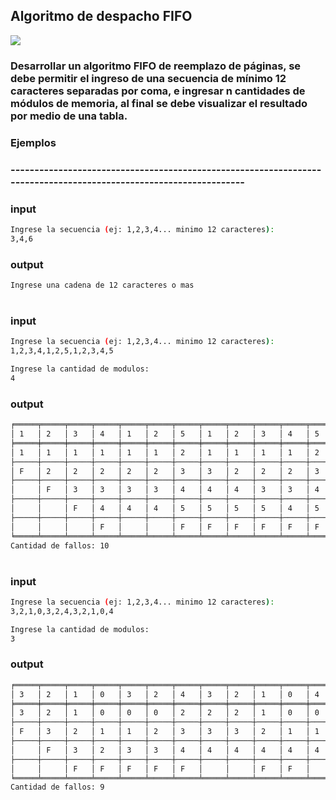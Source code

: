 ## Algoritmo de despacho FIFO
![](https://img.shields.io/badge/Code-Python-informational?style=flat&logo=python&logoColor=yellow&color=4b8bbe)

### Desarrollar un algoritmo FIFO de reemplazo de páginas, se debe permitir el ingreso de una secuencia de mínimo 12 caracteres separadas por coma, e ingresar n cantidades de módulos de memoria, al final se debe visualizar el resultado por medio de una tabla.

### Ejemplos 
### ------------------------------------------------------------------------------------------------------------------


### input 
```bash
Ingrese la secuencia (ej: 1,2,3,4... minimo 12 caracteres):
3,4,6
```

### output
```bash
Ingrese una cadena de 12 caracteres o mas
```

#
#
### input 
```bash
Ingrese la secuencia (ej: 1,2,3,4... minimo 12 caracteres):
1,2,3,4,1,2,5,1,2,3,4,5

Ingrese la cantidad de modulos:
4
```

### output
```bash
╒═════╤═════╤═════╤═════╤═════╤═════╤═════╤═════╤═════╤═════╤═════╤═════╕
│ 1   │ 2   │ 3   │ 4   │ 1   │ 2   │ 5   │ 1   │ 2   │ 3   │ 4   │ 5   │
╞═════╪═════╪═════╪═════╪═════╪═════╪═════╪═════╪═════╪═════╪═════╪═════╡
│ 1   │ 1   │ 1   │ 1   │ 1   │ 1   │ 2   │ 1   │ 1   │ 1   │ 1   │ 2   │
├─────┼─────┼─────┼─────┼─────┼─────┼─────┼─────┼─────┼─────┼─────┼─────┤
│ F   │ 2   │ 2   │ 2   │ 2   │ 2   │ 3   │ 3   │ 2   │ 2   │ 2   │ 3   │
├─────┼─────┼─────┼─────┼─────┼─────┼─────┼─────┼─────┼─────┼─────┼─────┤
│     │ F   │ 3   │ 3   │ 3   │ 3   │ 4   │ 4   │ 4   │ 3   │ 3   │ 4   │
├─────┼─────┼─────┼─────┼─────┼─────┼─────┼─────┼─────┼─────┼─────┼─────┤
│     │     │ F   │ 4   │ 4   │ 4   │ 5   │ 5   │ 5   │ 5   │ 4   │ 5   │
├─────┼─────┼─────┼─────┼─────┼─────┼─────┼─────┼─────┼─────┼─────┼─────┤
│     │     │     │ F   │     │     │ F   │ F   │ F   │ F   │ F   │ F   │
╘═════╧═════╧═════╧═════╧═════╧═════╧═════╧═════╧═════╧═════╧═════╧═════╛
Cantidad de fallos: 10
```

#
#
### input 
```bash
Ingrese la secuencia (ej: 1,2,3,4... minimo 12 caracteres):
3,2,1,0,3,2,4,3,2,1,0,4

Ingrese la cantidad de modulos:
3
```

### output
```bash
╒═════╤═════╤═════╤═════╤═════╤═════╤═════╤═════╤═════╤═════╤═════╤═════╕
│ 3   │ 2   │ 1   │ 0   │ 3   │ 2   │ 4   │ 3   │ 2   │ 1   │ 0   │ 4   │
╞═════╪═════╪═════╪═════╪═════╪═════╪═════╪═════╪═════╪═════╪═════╪═════╡
│ 3   │ 2   │ 1   │ 0   │ 0   │ 0   │ 2   │ 2   │ 2   │ 1   │ 0   │ 0   │
├─────┼─────┼─────┼─────┼─────┼─────┼─────┼─────┼─────┼─────┼─────┼─────┤
│ F   │ 3   │ 2   │ 1   │ 1   │ 2   │ 3   │ 3   │ 3   │ 2   │ 1   │ 1   │
├─────┼─────┼─────┼─────┼─────┼─────┼─────┼─────┼─────┼─────┼─────┼─────┤
│     │ F   │ 3   │ 2   │ 3   │ 3   │ 4   │ 4   │ 4   │ 4   │ 4   │ 4   │
├─────┼─────┼─────┼─────┼─────┼─────┼─────┼─────┼─────┼─────┼─────┼─────┤
│     │     │ F   │ F   │ F   │ F   │ F   │     │     │ F   │ F   │     │
╘═════╧═════╧═════╧═════╧═════╧═════╧═════╧═════╧═════╧═════╧═════╧═════╛
Cantidad de fallos: 9
```
